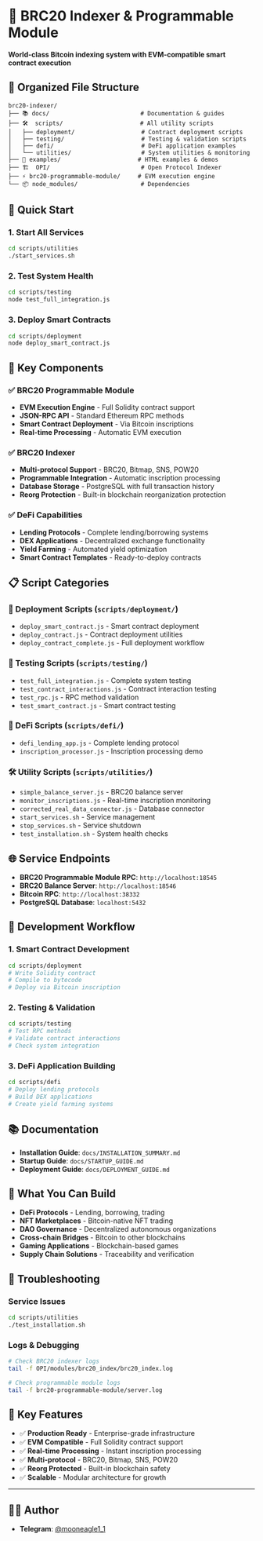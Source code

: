 # 🚀 BRC20 Indexer & Programmable Module

**World-class Bitcoin indexing system with EVM-compatible smart contract execution**

## 📁 **Organized File Structure**

```
brc20-indexer/
├── 📚 docs/                          # Documentation & guides
├── 🛠️  scripts/                      # All utility scripts
│   ├── deployment/                   # Contract deployment scripts
│   ├── testing/                      # Testing & validation scripts  
│   ├── defi/                         # DeFi application examples
│   └── utilities/                    # System utilities & monitoring
├── 🎯 examples/                      # HTML examples & demos
├── 🏗️  OPI/                          # Open Protocol Indexer
├── ⚡ brc20-programmable-module/     # EVM execution engine
└── 📦 node_modules/                  # Dependencies
```

## 🚀 **Quick Start**

### **1. Start All Services**
```bash
cd scripts/utilities
./start_services.sh
```

### **2. Test System Health**
```bash
cd scripts/testing
node test_full_integration.js
```

### **3. Deploy Smart Contracts**
```bash
cd scripts/deployment
node deploy_smart_contract.js
```

## 🎯 **Key Components**

### **✅ BRC20 Programmable Module**
- **EVM Execution Engine** - Full Solidity contract support
- **JSON-RPC API** - Standard Ethereum RPC methods
- **Smart Contract Deployment** - Via Bitcoin inscriptions
- **Real-time Processing** - Automatic EVM execution

### **✅ BRC20 Indexer**
- **Multi-protocol Support** - BRC20, Bitmap, SNS, POW20
- **Programmable Integration** - Automatic inscription processing
- **Database Storage** - PostgreSQL with full transaction history
- **Reorg Protection** - Built-in blockchain reorganization protection

### **✅ DeFi Capabilities**
- **Lending Protocols** - Complete lending/borrowing systems
- **DEX Applications** - Decentralized exchange functionality
- **Yield Farming** - Automated yield optimization
- **Smart Contract Templates** - Ready-to-deploy contracts

## 📋 **Script Categories**

### **🚀 Deployment Scripts** (`scripts/deployment/`)
- `deploy_smart_contract.js` - Smart contract deployment
- `deploy_contract.js` - Contract deployment utilities
- `deploy_contract_complete.js` - Full deployment workflow

### **🧪 Testing Scripts** (`scripts/testing/`)
- `test_full_integration.js` - Complete system testing
- `test_contract_interactions.js` - Contract interaction testing
- `test_rpc.js` - RPC method validation
- `test_smart_contract.js` - Smart contract testing

### **🏦 DeFi Scripts** (`scripts/defi/`)
- `defi_lending_app.js` - Complete lending protocol
- `inscription_processor.js` - Inscription processing demo

### **🛠️ Utility Scripts** (`scripts/utilities/`)
- `simple_balance_server.js` - BRC20 balance server
- `monitor_inscriptions.js` - Real-time inscription monitoring
- `corrected_real_data_connector.js` - Database connector
- `start_services.sh` - Service management
- `stop_services.sh` - Service shutdown
- `test_installation.sh` - System health checks

## 🌐 **Service Endpoints**

- **BRC20 Programmable Module RPC**: `http://localhost:18545`
- **BRC20 Balance Server**: `http://localhost:18546`
- **Bitcoin RPC**: `http://localhost:38332`
- **PostgreSQL Database**: `localhost:5432`

## 🎯 **Development Workflow**

### **1. Smart Contract Development**
```bash
cd scripts/deployment
# Write Solidity contract
# Compile to bytecode
# Deploy via Bitcoin inscription
```

### **2. Testing & Validation**
```bash
cd scripts/testing
# Test RPC methods
# Validate contract interactions
# Check system integration
```

### **3. DeFi Application Building**
```bash
cd scripts/defi
# Deploy lending protocols
# Build DEX applications
# Create yield farming systems
```

## 📚 **Documentation**

- **Installation Guide**: `docs/INSTALLATION_SUMMARY.md`
- **Startup Guide**: `docs/STARTUP_GUIDE.md`
- **Deployment Guide**: `docs/DEPLOYMENT_GUIDE.md`

## 🚀 **What You Can Build**

- **DeFi Protocols** - Lending, borrowing, trading
- **NFT Marketplaces** - Bitcoin-native NFT trading
- **DAO Governance** - Decentralized autonomous organizations
- **Cross-chain Bridges** - Bitcoin to other blockchains
- **Gaming Applications** - Blockchain-based games
- **Supply Chain Solutions** - Traceability and verification

## 🔧 **Troubleshooting**

### **Service Issues**
```bash
cd scripts/utilities
./test_installation.sh
```

### **Logs & Debugging**
```bash
# Check BRC20 indexer logs
tail -f OPI/modules/brc20_index/brc20_index.log

# Check programmable module logs
tail -f brc20-programmable-module/server.log
```

## 🌟 **Key Features**

- ✅ **Production Ready** - Enterprise-grade infrastructure
- ✅ **EVM Compatible** - Full Solidity contract support
- ✅ **Real-time Processing** - Instant inscription processing
- ✅ **Multi-protocol** - BRC20, Bitmap, SNS, POW20
- ✅ **Reorg Protected** - Built-in blockchain safety
- ✅ **Scalable** - Modular architecture for growth

---

## 👨‍💻 Author

- **Telegram**: [@mooneagle1_1](https://t.me/mooneagle1_1)

